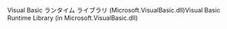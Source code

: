 <span data-ttu-id="8c04d-101">Visual Basic ランタイム ライブラリ (Microsoft.VisualBasic.dll)</span><span class="sxs-lookup"><span data-stu-id="8c04d-101">Visual Basic Runtime Library (in Microsoft.VisualBasic.dll)</span></span>